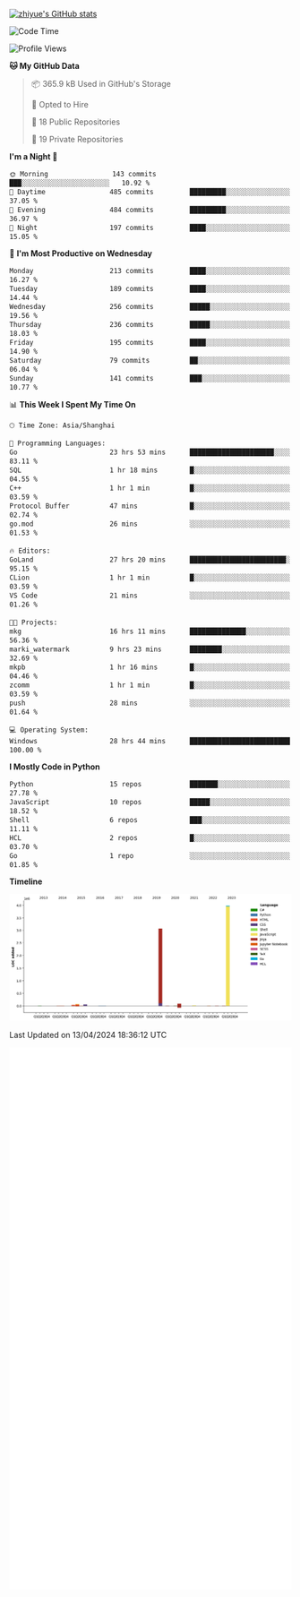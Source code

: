 
[![zhiyue's GitHub stats](https://github-readme-stats.vercel.app/api?username=zhiyue)](https://github.com/anuraghazra/github-readme-stats&&show_icons=true)

<!--START_SECTION:waka-->
![Code Time](http://img.shields.io/badge/Code%20Time-2%2C199%20hrs%2046%20mins-blue)

![Profile Views](http://img.shields.io/badge/Profile%20Views-3-blue)

**🐱 My GitHub Data** 

> 📦 365.9 kB Used in GitHub's Storage 
 > 
> 💼 Opted to Hire
 > 
> 📜 18 Public Repositories 
 > 
> 🔑 19 Private Repositories 
 > 
**I'm a Night 🦉** 

```text
🌞 Morning                143 commits         ███░░░░░░░░░░░░░░░░░░░░░░   10.92 % 
🌆 Daytime                485 commits         █████████░░░░░░░░░░░░░░░░   37.05 % 
🌃 Evening                484 commits         █████████░░░░░░░░░░░░░░░░   36.97 % 
🌙 Night                  197 commits         ████░░░░░░░░░░░░░░░░░░░░░   15.05 % 
```
📅 **I'm Most Productive on Wednesday** 

```text
Monday                   213 commits         ████░░░░░░░░░░░░░░░░░░░░░   16.27 % 
Tuesday                  189 commits         ████░░░░░░░░░░░░░░░░░░░░░   14.44 % 
Wednesday                256 commits         █████░░░░░░░░░░░░░░░░░░░░   19.56 % 
Thursday                 236 commits         █████░░░░░░░░░░░░░░░░░░░░   18.03 % 
Friday                   195 commits         ████░░░░░░░░░░░░░░░░░░░░░   14.90 % 
Saturday                 79 commits          ██░░░░░░░░░░░░░░░░░░░░░░░   06.04 % 
Sunday                   141 commits         ███░░░░░░░░░░░░░░░░░░░░░░   10.77 % 
```


📊 **This Week I Spent My Time On** 

```text
🕑︎ Time Zone: Asia/Shanghai

💬 Programming Languages: 
Go                       23 hrs 53 mins      █████████████████████░░░░   83.11 % 
SQL                      1 hr 18 mins        █░░░░░░░░░░░░░░░░░░░░░░░░   04.55 % 
C++                      1 hr 1 min          █░░░░░░░░░░░░░░░░░░░░░░░░   03.59 % 
Protocol Buffer          47 mins             █░░░░░░░░░░░░░░░░░░░░░░░░   02.74 % 
go.mod                   26 mins             ░░░░░░░░░░░░░░░░░░░░░░░░░   01.53 % 

🔥 Editors: 
GoLand                   27 hrs 20 mins      ████████████████████████░   95.15 % 
CLion                    1 hr 1 min          █░░░░░░░░░░░░░░░░░░░░░░░░   03.59 % 
VS Code                  21 mins             ░░░░░░░░░░░░░░░░░░░░░░░░░   01.26 % 

🐱‍💻 Projects: 
mkg                      16 hrs 11 mins      ██████████████░░░░░░░░░░░   56.36 % 
marki_watermark          9 hrs 23 mins       ████████░░░░░░░░░░░░░░░░░   32.69 % 
mkpb                     1 hr 16 mins        █░░░░░░░░░░░░░░░░░░░░░░░░   04.46 % 
zcomm                    1 hr 1 min          █░░░░░░░░░░░░░░░░░░░░░░░░   03.59 % 
push                     28 mins             ░░░░░░░░░░░░░░░░░░░░░░░░░   01.64 % 

💻 Operating System: 
Windows                  28 hrs 44 mins      █████████████████████████   100.00 % 
```

**I Mostly Code in Python** 

```text
Python                   15 repos            ███████░░░░░░░░░░░░░░░░░░   27.78 % 
JavaScript               10 repos            █████░░░░░░░░░░░░░░░░░░░░   18.52 % 
Shell                    6 repos             ███░░░░░░░░░░░░░░░░░░░░░░   11.11 % 
HCL                      2 repos             █░░░░░░░░░░░░░░░░░░░░░░░░   03.70 % 
Go                       1 repo              ░░░░░░░░░░░░░░░░░░░░░░░░░   01.85 % 
```



**Timeline**

![Lines of Code chart](https://raw.githubusercontent.com/zhiyue/zhiyue/main/assets/bar_graph.png)


 Last Updated on 13/04/2024 18:36:12 UTC
<!--END_SECTION:waka-->

<!-- [![Top Langs](https://github-readme-stats.vercel.app/api/top-langs/?username=zhiyue)](https://github.com/anuraghazra/github-readme-stats) -->

![](./github-metrics.svg)

